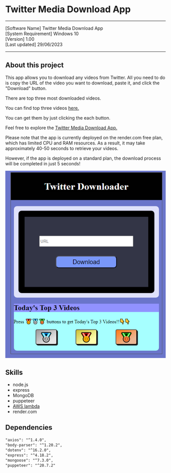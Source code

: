 # Twitter Media Download App
----------------------------------------

[Software Name] Twitter Media Download App  
[System Requirement] Windows 10  
[Version] 1.00  
[Last updated] 29/06/2023

----------------------------------------
## About this project
This app allows you to download any videos from Twitter. 
All you need to do is copy the URL of the video you want to download, paste it, and click the "Download" button.

There are top three most downloaded videos.

You can find top three videos [here.](https://github.com/KohkiMartinez/My-Portfolio/blob/master/AWS_lambda/VideoUrlsToTwitterDownloadApp/main.py/ "AWS lambda function")

You can get them by just clicking the each button.

Feel free to explore the [Twitter Media Download App.](https://twittermediadownloadapp.onrender.com) 

Please note that the app is currently deployed on the render.com free plan, which has limited CPU and RAM resources. As a result, it may take approximately 40-50 seconds to retrieve your videos. 

However, if the app is deployed on a standard plan, the download process will be completed in just 5 seconds!

![Twitter Media Download App](images/2023-07-02_19h32_40.png)

## Skills
- node.js
- express
- MongoDB
- puppeteer
- [AWS lambda](https://github.com/KohkiMartinez/My-Portfolio/tree/master/AWS_lambda)
- render.com

## Dependencies

    "axios": "^1.4.0",
    "body-parser": "^1.20.2",
    "dotenv": "^16.2.0",
    "express": "^4.18.2",
    "mongoose": "^7.3.0",
    "puppeteer": "^20.7.2"